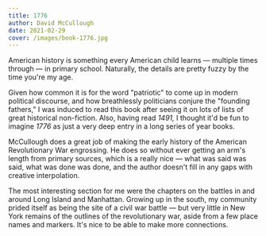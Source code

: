 ```yaml
---
title: 1776
author: David McCullough
date: 2021-02-29
cover: /images/book-1776.jpg
---
```


American history is something every American child learns — multiple times through — in primary school. Naturally, the details are pretty fuzzy by the time you're my age.

Given how common it is for the word "patriotic" to come up in modern political discourse, and how breathlessly politicians conjure the "founding fathers," I was induced to read this book after seeing it on lots of lists of great historical non-fiction. Also, having read _1491,_ I thought it'd be fun to imagine _1776_ as just a very deep entry in a long series of year books.

McCullough does a great job of making the early history of the American Revolutionary War engrossing. He does so without ever getting an arm's length from primary sources, which is a really nice — what was said was said, what was done was done, and the author doesn't fill in any gaps with creative interpolation.

The most interesting section for me were the chapters on the battles in and around Long Island and Manhattan. Growing up in the south, my community prided itself as being the site of a civil war battle — but very little in New York remains of the outlines of the revolutionary war, aside from a few place names and markers. It's nice to be able to make more connections.